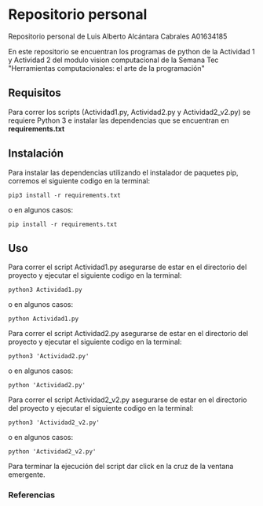 # Repositorio personal
Repositorio personal de Luis Alberto Alcántara Cabrales A01634185

En este repositorio se encuentran los programas de python de la Actividad 1 y Actividad 2 del modulo vision computacional de la Semana Tec "Herramientas computacionales: el arte de la programación"

## Requisitos 

Para correr los scripts (Actividad1.py, Actividad2.py y Actividad2_v2.py) se requiere Python 3 e instalar las dependencias que se encuentran en **requirements.txt**

## Instalación

Para instalar las dependencias utilizando el instalador de paquetes pip, corremos el siguiente codigo en la terminal:

```shell
pip3 install -r requirements.txt
``` 

o en algunos casos:

```shell
pip install -r requirements.txt
```


## Uso

Para correr el script Actividad1.py asegurarse de estar en el directorio del proyecto y ejecutar el siguiente codigo en la terminal:

```shell
python3 Actividad1.py
```
o en algunos casos:

```shell
python Actividad1.py
```

Para correr el script Actividad2.py asegurarse de estar en el directorio del proyecto y ejecutar el siguiente codigo en la terminal:

```shell
python3 'Actividad2.py'
```
o en algunos casos:

```shell
python 'Actividad2.py'
```

Para correr el script Actividad2_v2.py asegurarse de estar en el directorio del proyecto y ejecutar el siguiente codigo en la terminal:

```shell
python3 'Actividad2_v2.py'
```
o en algunos casos:

```shell
python 'Actividad2_v2.py'
```

Para terminar la ejecución del script dar click en la cruz de la ventana emergente.

### Referencias


 
